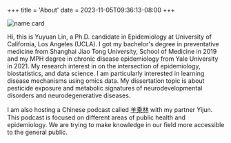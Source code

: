 +++
title = 'About'
date = 2023-11-05T09:36:13-08:00
+++

![name card](/img/name_card.png)

Hi, this is Yuyuan Lin, a Ph.D. candidate in Epidemiology at University of California, Los Angeles (UCLA). I got my bachelor's degree in preventative medicine from Shanghai Jiao Tong University, School of Medicine in 2019 and my MPH degree in chronic disease epidemiology from Yale University in 2021. My research interest in on the intersection of epidemiology, biostatistics, and data science. I am particularly interested in learning disease mechanisms using omics data. My dissertation topic is about pesticide exposure and metabolic signatures of neurodevelopmental disorders and neurodegenerative diseases. 

I am also hosting a Chinese podcast called [羊乘林](https://www.xiaoyuzhoufm.com/podcast/624900e9f33bb86cde89b214) with my partner Yijun. This podcast is focused on different areas of public health and epidemiology. We are trying to make knowledge in our field more accessible to the general public.